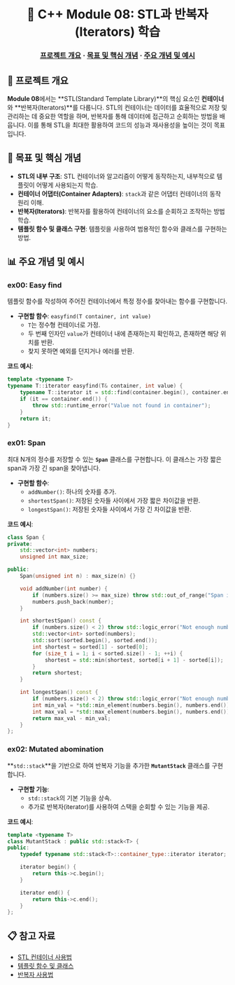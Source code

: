 <h1 align="center">
    🏰 C++ Module 08: STL과 반복자(Iterators) 학습
</h1>

<h3 align="center">
	<a href="#프로젝트-개요">프로젝트 개요</a>
	<span> · </span>
	<a href="#목표-및-핵심-개념">목표 및 핵심 개념</a>
	<span> · </span>
	<a href="#주요-개념-및-예시">주요 개념 및 예시</a>
</h3>

## 📘 프로젝트 개요

**Module 08**에서는 **STL(Standard Template Library)**의 핵심 요소인 **컨테이너**와 **반복자(Iterators)**를 다룹니다. STL의 컨테이너는 데이터를 효율적으로 저장 및 관리하는 데 중요한 역할을 하며, 반복자를 통해 데이터에 접근하고 순회하는 방법을 배웁니다. 이를 통해 STL을 최대한 활용하여 코드의 성능과 재사용성을 높이는 것이 목표입니다.

## 📂 목표 및 핵심 개념

- **STL의 내부 구조**: STL 컨테이너와 알고리즘이 어떻게 동작하는지, 내부적으로 템플릿이 어떻게 사용되는지 학습.
- **컨테이너 어댑터(Container Adapters)**: `stack`과 같은 어댑터 컨테이너의 동작 원리 이해.
- **반복자(Iterators)**: 반복자를 활용하여 컨테이너의 요소를 순회하고 조작하는 방법 학습.
- **템플릿 함수 및 클래스 구현**: 템플릿을 사용하여 범용적인 함수와 클래스를 구현하는 방법.

## 📊 주요 개념 및 예시

### ex00: Easy find

템플릿 함수를 작성하여 주어진 컨테이너에서 특정 정수를 찾아내는 함수를 구현합니다.

- **구현할 함수**: `easyfind(T container, int value)`
  - `T`는 정수형 컨테이너로 가정.
  - 두 번째 인자인 `value`가 컨테이너 내에 존재하는지 확인하고, 존재하면 해당 위치를 반환.
  - 찾지 못하면 예외를 던지거나 에러를 반환.

**코드 예시**:

```cpp
template <typename T>
typename T::iterator easyfind(T& container, int value) {
    typename T::iterator it = std::find(container.begin(), container.end(), value);
    if (it == container.end()) {
        throw std::runtime_error("Value not found in container");
    }
    return it;
}
```

### ex01: Span

최대 N개의 정수를 저장할 수 있는 **`Span`** 클래스를 구현합니다. 이 클래스는 가장 짧은 span과 가장 긴 span을 찾아냅니다.

- **구현할 함수**:
  - `addNumber()`: 하나의 숫자를 추가.
  - `shortestSpan()`: 저장된 숫자들 사이에서 가장 짧은 차이값을 반환.
  - `longestSpan()`: 저장된 숫자들 사이에서 가장 긴 차이값을 반환.

**코드 예시**:

```cpp
class Span {
private:
    std::vector<int> numbers;
    unsigned int max_size;

public:
    Span(unsigned int n) : max_size(n) {}

    void addNumber(int number) {
        if (numbers.size() >= max_size) throw std::out_of_range("Span is full");
        numbers.push_back(number);
    }

    int shortestSpan() const {
        if (numbers.size() < 2) throw std::logic_error("Not enough numbers");
        std::vector<int> sorted(numbers);
        std::sort(sorted.begin(), sorted.end());
        int shortest = sorted[1] - sorted[0];
        for (size_t i = 1; i < sorted.size() - 1; ++i) {
            shortest = std::min(shortest, sorted[i + 1] - sorted[i]);
        }
        return shortest;
    }

    int longestSpan() const {
        if (numbers.size() < 2) throw std::logic_error("Not enough numbers");
        int min_val = *std::min_element(numbers.begin(), numbers.end());
        int max_val = *std::max_element(numbers.begin(), numbers.end());
        return max_val - min_val;
    }
};
```

### ex02: Mutated abomination

**`std::stack`**을 기반으로 하여 반복자 기능을 추가한 **`MutantStack`** 클래스를 구현합니다.

- **구현할 기능**:
  - `std::stack`의 기본 기능을 상속.
  - 추가로 반복자(iterator)를 사용하여 스택을 순회할 수 있는 기능을 제공.

**코드 예시**:

```cpp
template <typename T>
class MutantStack : public std::stack<T> {
public:
    typedef typename std::stack<T>::container_type::iterator iterator;

    iterator begin() {
        return this->c.begin();
    }

    iterator end() {
        return this->c.end();
    }
};
```

## 📋 참고 자료

- [STL 컨테이너 사용법](https://cplusplus.com/reference/stl/)
- [템플릿 함수 및 클래스](https://en.cppreference.com/w/cpp/language/templates)
- [반복자 사용법](https://en.cppreference.com/w/cpp/iterator)  
